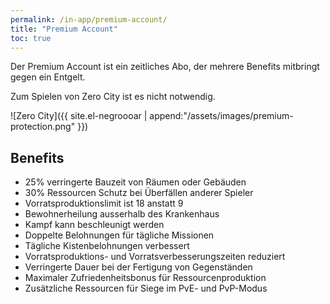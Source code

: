 ```yaml
---
permalink: /in-app/premium-account/
title: "Premium Account"
toc: true
---
```


Der Premium Account ist ein zeitliches Abo, der mehrere Benefits mitbringt gegen ein Entgelt.

Zum Spielen von Zero City ist es nicht notwendig.

![Zero City]({{ site.el-negroooar | append:"/assets/images/premium-protection.png" }})

## Benefits

- 25% verringerte Bauzeit von Räumen oder Gebäuden
- 30% Ressourcen Schutz bei Überfällen anderer Spieler
- Vorratsproduktionslimit ist 18 anstatt 9
- Bewohnerheilung ausserhalb des Krankenhaus
- Kampf kann beschleunigt werden
- Doppelte Belohnungen für tägliche Missionen
- Tägliche Kistenbelohnungen verbessert
- Vorratsproduktions- und Vorratsverbesserungszeiten reduziert
- Verringerte Dauer bei der Fertigung von Gegenständen
- Maximaler Zufriedenheitsbonus für Ressourcenproduktion
- Zusätzliche Ressourcen für Siege im PvE- und PvP-Modus
